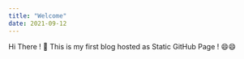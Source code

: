 ```yaml
---
title: "Welcome"
date: 2021-09-12
---
```


Hi There ! 👋
This is my first blog hosted as Static GitHub Page ! 😄😄
